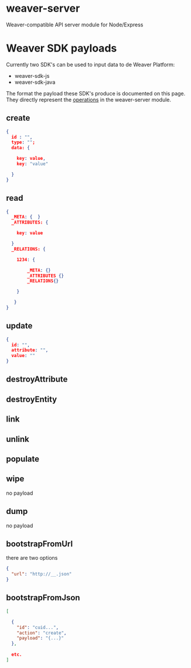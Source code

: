 # weaver-server
Weaver-compatible API server module for Node/Express


# Weaver SDK payloads

Currently two SDK's can be used to input data to de Weaver Platform:

  * weaver-sdk-js
  * weaver-sdk-java
  
The format the payload these SDK's produce is documented on this page. They directly represent the [operations](https://github.com/weaverplatform/weaver-server/blob/master/src/operations.coffee) in the weaver-server module.

## create

```json
{
  id : "",
  type: "";
  data: {

    key: value,
    key: "value"

  }
}
```

## read

```json
{
  _META: {  }
  _ATTRIBUTES: {

    key: value

  }
  _RELATIONS: {

    1234: {

        _META: {}
        _ATTRIBUTES {}
        _RELATIONS{}

    }

   }
}
```

## update

```json
{
  id: "",
  attribute: "",
  value: ""
}
```

## destroyAttribute 

## destroyEntity

## link

## unlink

## populate

## wipe

no payload

## dump

no payload

## bootstrapFromUrl

there are two options
```json
{
  "url": "http://__.json" 
}
```

## bootstrapFromJson

```json
[

  {
    "id": "cuid...",
    "action": "create",
    "payload": "{...}"
  },
  
  etc.
] 

```

